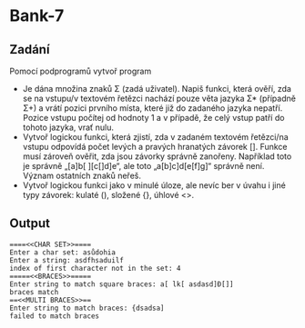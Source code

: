 # Bank-7

## Zadání
Pomocí podprogramů vytvoř program
- Je dána množina znaků Σ (zadá uživatel). Napiš funkci, která ověří, zda se na vstupu/v textovém řetězci nachází pouze věta jazyka Σ* (případně Σ+) a vrátí pozici prvního místa, které již do zadaného jazyka nepatří. Pozice vstupu počítej od hodnoty 1 a v případě, že celý vstup patří do tohoto jazyka, vrať nulu.
- Vytvoř logickou funkci, která zjistí, zda v zadaném textovém řetězci/na vstupu odpovídá počet levých a pravých hranatých závorek []. Funkce musí zároveň ověřit, zda jsou závorky správně zanořeny. Například toto je správně „[a]b[ ][c[]d]e“, ale toto „a[b]c]d[e[f]g]“ správně není. Význam ostatních znaků neřeš.
- Vytvoř logickou funkci jako v minulé úloze, ale nevíc ber v úvahu i jiné typy závorek: kulaté (), složené {}, úhlové <>.

## Output
```
====<<CHAR SET>>====
Enter a char set: asůdohia
Enter a string: asdfhsaduilf
index of first character not in the set: 4
=====<<BRACES>>=====
Enter string to match square braces: a[ lk[ asdasd]Đ[]]
braces match
==<<MULTI BRACES>>==
Enter string to match braces: {dsadsa]
failed to match braces
```
